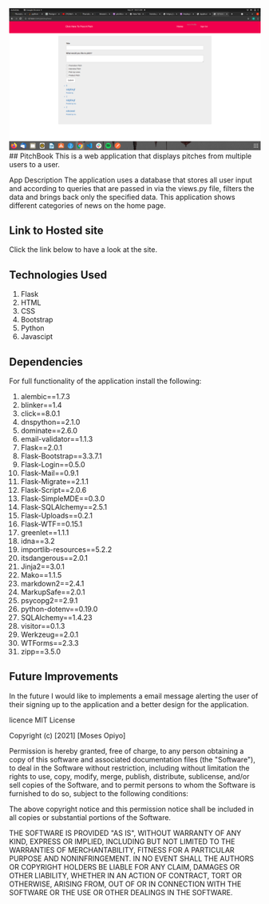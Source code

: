 <img src="https://github.com/MosesOpiyo/PitchBook/blob/master/app/static/photos/Screenshot%20from%202021-09-27%2010-21-40.png?raw=true">
## PitchBook
This is a web application that displays pitches from multiple users to a user.

App Description
The application uses a database that stores all  user input and according to queries that are passed in via the views.py file, filters the data and brings back only the specified data. This application shows different categories of news on the home page.

## Link to Hosted site
Click the link below to have a look at the site.



## Technologies Used
1. Flask
2. HTML
3. CSS
4. Bootstrap
5. Python
6. Javascipt

## Dependencies
For full functionality of the application install the following:

1. alembic==1.7.3
2. blinker==1.4
3. click==8.0.1
4. dnspython==2.1.0
5. dominate==2.6.0
6. email-validator==1.1.3
7. Flask==2.0.1
8. Flask-Bootstrap==3.3.7.1
8. Flask-Login==0.5.0
9. Flask-Mail==0.9.1
10. Flask-Migrate==2.1.1
11. Flask-Script==2.0.6
12. Flask-SimpleMDE==0.3.0
13. Flask-SQLAlchemy==2.5.1
14. Flask-Uploads==0.2.1
15. Flask-WTF==0.15.1
16. greenlet==1.1.1
17. idna==3.2
18. importlib-resources==5.2.2
19. itsdangerous==2.0.1
20. Jinja2==3.0.1
21. Mako==1.1.5
22. markdown2==2.4.1
23. MarkupSafe==2.0.1
24. psycopg2==2.9.1
25. python-dotenv==0.19.0
26. SQLAlchemy==1.4.23
27. visitor==0.1.3
28. Werkzeug==2.0.1
29. WTForms==2.3.3
30. zipp==3.5.0


## Future Improvements
In the future I would like to implements a email message alerting the user of their signing up to the application and a better design for the application.

licence
MIT License

Copyright (c) [2021] [Moses Opiyo]

Permission is hereby granted, free of charge, to any person obtaining a copy of this software and associated documentation files (the "Software"), to deal in the Software without restriction, including without limitation the rights to use, copy, modify, merge, publish, distribute, sublicense, and/or sell copies of the Software, and to permit persons to whom the Software is furnished to do so, subject to the following conditions:

The above copyright notice and this permission notice shall be included in all copies or substantial portions of the Software.

THE SOFTWARE IS PROVIDED "AS IS", WITHOUT WARRANTY OF ANY KIND, EXPRESS OR IMPLIED, INCLUDING BUT NOT LIMITED TO THE WARRANTIES OF MERCHANTABILITY, FITNESS FOR A PARTICULAR PURPOSE AND NONINFRINGEMENT. IN NO EVENT SHALL THE AUTHORS OR COPYRIGHT HOLDERS BE LIABLE FOR ANY CLAIM, DAMAGES OR OTHER LIABILITY, WHETHER IN AN ACTION OF CONTRACT, TORT OR OTHERWISE, ARISING FROM, OUT OF OR IN CONNECTION WITH THE SOFTWARE OR THE USE OR OTHER DEALINGS IN THE SOFTWARE.